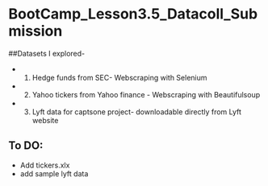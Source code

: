 # BootCamp_Lesson3.5_Datacoll_Submission
##Datasets I explored-
 * 1. Hedge funds from SEC- Webscraping with Selenium
 * 2. Yahoo tickers from Yahoo finance - Webscraping with Beautifulsoup
 * 3. Lyft data for captsone project- downloadable directly from Lyft website
 
 ## To  DO:
 * Add tickers.xlx
 * add sample lyft data
